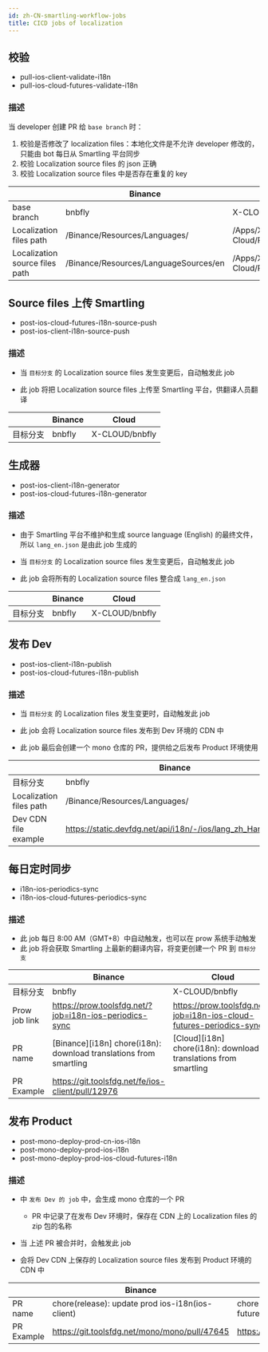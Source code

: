 ```yaml
---
id: zh-CN-smartling-workflow-jobs
title: CICD jobs of localization
---
```


## 校验

- pull-ios-client-validate-i18n 
- pull-ios-cloud-futures-validate-i18n

### 描述

当 developer 创建 PR 给 `base branch` 时：

1. 校验是否修改了 localization files：本地化文件是不允许 developer 修改的，只能由 bot 每日从 Smartling 平台同步
2. 校验 Localization source files 的 json 正确
3. 校验 Localization source files 中是否存在重复的 key

|                                | Binance                               | Cloud                                              |
| ------------------------------ | ------------------------------------- | -------------------------------------------------- |
| base branch                    | bnbfly                                | X-CLOUD/bnbfly                                     |
| Localization files path        | /Binance/Resources/Languages/         | /Apps/X-Cloud/X-Cloud/Resources/Languages          |
| Localization source files path | /Binance/Resources/LanguageSources/en | /Apps/X-Cloud/X-Cloud/Resources/LanguageSources/en |



## Source files 上传 Smartling

- post-ios-cloud-futures-i18n-source-push
- post-ios-client-i18n-source-push 

### 描述

- 当 `目标分支` 的 Localization source files 发生变更后，自动触发此 job

- 此 job 将把 Localization source files 上传至 Smartling 平台，供翻译人员翻译

|          | Binance | Cloud          |
| -------- | ------- | -------------- |
| 目标分支 | bnbfly  | X-CLOUD/bnbfly |

## 生成器

- post-ios-client-i18n-generator
- post-ios-cloud-futures-i18n-generator

### 描述

- 由于 Smartling 平台不维护和生成 source language (English) 的最终文件，所以 `lang_en.json` 是由此 job 生成的

- 当 `目标分支` 的 Localization source files 发生变更后，自动触发此 job
- 此 job 会将所有的 Localization source files 整合成 `lang_en.json`

|          | Binance | Cloud          |
| -------- | ------- | -------------- |
| 目标分支 | bnbfly  | X-CLOUD/bnbfly |

## 发布 Dev

- post-ios-client-i18n-publish
- post-ios-cloud-futures-i18n-publish

### 描述

- 当 `目标分支` 的 Localization files 发生变更时，自动触发此 job

- 此 job 会将 Localization source files 发布到 Dev 环境的 CDN 中
- 此 job 最后会创建一个 mono 仓库的 PR，提供给之后发布 Product 环境使用

|                         | Binance                                                    | Cloud                                                        |
| ----------------------- | ---------------------------------------------------------- | ------------------------------------------------------------ |
| 目标分支                | bnbfly                                                     | X-CLOUD/bnbfly                                               |
| Localization files path | /Binance/Resources/Languages/                              | /Apps/X-Cloud/X-Cloud/Resources/Languages                    |
| Dev CDN file example    | https://static.devfdg.net/api/i18n/-/ios/lang_zh_Hans.json | https://cloudfutures-static.binancedev.com/cloud-futures/api/i18n/-/ios/lang_zh_Hans.json |

## 每日定时同步

- i18n-ios-periodics-sync
- i18n-ios-cloud-futures-periodics-sync

### 描述

- 此 job 每日 8:00 AM（GMT+8）中自动触发，也可以在 prow 系统手动触发
- 此 job 将会获取 Smartling 上最新的翻译内容，将变更创建一个 PR 到 `目标分支`

|               | Binance                                                      | Cloud                                                        |
| ------------- | ------------------------------------------------------------ | ------------------------------------------------------------ |
| 目标分支      | bnbfly                                                       | X-CLOUD/bnbfly                                               |
| Prow job link | https://prow.toolsfdg.net/?job=i18n-ios-periodics-sync       | https://prow.toolsfdg.net/?job=i18n-ios-cloud-futures-periodics-sync |
| PR name       | [Binance][i18n] chore(i18n): download translations from smartling | [Cloud][i18n] chore(i18n): download translations from smartling |
| PR Example    | https://git.toolsfdg.net/fe/ios-client/pull/12976            |                                                              |

## 发布 Product

- post-mono-deploy-prod-cn-ios-i18n
- post-mono-deploy-prod-ios-i18n
- post-mono-deploy-prod-ios-cloud-futures-i18n

### 描述

- 中 `发布 Dev 的 job` 中，会生成 mono 仓库的一个 PR
  - PR 中记录了在发布 Dev 环境时，保存在 CDN 上的 Localization files 的 zip 包的名称
- 当 上述 PR 被合并时，会触发此 job

-  会将 Dev CDN 上保存的 Localization source files 发布到 Product 环境的 CDN 中

|            | Binance                                          | Cloud                                                        |
| ---------- | ------------------------------------------------ | ------------------------------------------------------------ |
| PR name    | chore(release): update prod ios-i18n(ios-client) | chore(release): update prod ios-cloud-futures-i18n(ios-client) |
| PR Example | https://git.toolsfdg.net/mono/mono/pull/47645    | https://git.toolsfdg.net/mono/mono/pull/46074                |